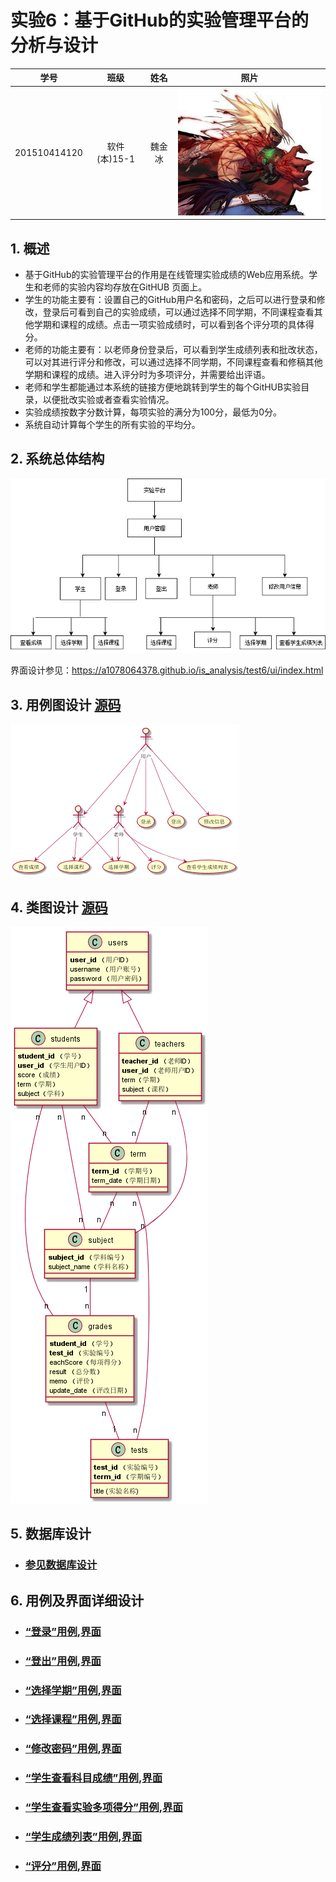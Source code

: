 # 实验6：基于GitHub的实验管理平台的分析与设计
|学号|班级|姓名|照片|
|:-------:|:-------------: | :----------:|:---:|
|201510414120|软件(本)15-1|魏金冰|![flow1](timg.jpg)|

## 1. 概述
- 基于GitHub的实验管理平台的作用是在线管理实验成绩的Web应用系统。学生和老师的实验内容均存放在GitHUB
页面上。
- 学生的功能主要有：设置自己的GitHub用户名和密码，之后可以进行登录和修改，登录后可看到自己的实验成绩，可以通过选择不同学期，不同课程查看其他学期和课程的成绩。点击一项实验成绩时，可以看到各个评分项的具体得分。
- 老师的功能主要有：以老师身份登录后，可以看到学生成绩列表和批改状态，可以对其进行评分和修改，可以通过选择不同学期，不同课程查看和修稿其他学期和课程的成绩。进入评分时为多项评分，并需要给出评语。
- 老师和学生都能通过本系统的链接方便地跳转到学生的每个GitHUB实验目录，以便批改实验或者查看实验情况。
- 实验成绩按数字分数计算，每项实验的满分为100分，最低为0分。
- 系统自动计算每个学生的所有实验的平均分。
    
## 2. 系统总体结构
![](系统总体结构.png)

界面设计参见：https://a1078064378.github.io/is_analysis/test6/ui/index.html
    
## 3. 用例图设计 [源码](src/yongli.puml)
![](yongli.png)

## 4. 类图设计 [源码](src/leitu1.puml)
![](leitu1.png)

## 5. 数据库设计
- ### [参见数据库设计](./数据库设计.md)

## 6. 用例及界面详细设计
- ### [“登录”用例](./yongli/登录.md),[界面](https://A1078064378.github.io/is_analysis/test6/ui/index.html)
- ### [“登出”用例](./yongli/登出.md),[界面](https://A1078064378.github.io/is_analysis/test6/ui/student.html)
- ### [“选择学期”用例](./yongli/选择学期.md),[界面](https://A1078064378.github.io/is_analysis/test6/ui/student.html)
- ### [“选择课程”用例](./yongli/选择课程.md),[界面](https://A1078064378.github.io/is_analysis/test6/ui/student.html)
- ### [“修改密码”用例](./yongli/修改密码.md),[界面](https://A1078064378.github.io/is_analysis/test6/ui/information.html)
- ### [“学生查看科目成绩”用例](./yongli/学生查看科目成绩.md),[界面](https://A1078064378.github.io/is_analysis/test6/ui/student.html)
- ### [“学生查看实验多项得分”用例](./yongli/学生查看实验多项得分.md),[界面](https://A1078064378.github.io/is_analysis/test6/ui/duopingfen.html)
- ### [“学生成绩列表”用例](./yongli/学生成绩列表.md),[界面](https://A1078064378.github.io/is_analysis/test6/ui/teacher.html)
- ### [“评分”用例](./yongli/评分.md),[界面](https://A1078064378.github.io/is_analysis/test6/ui/piyue.html)

